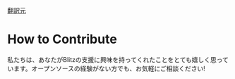 [翻訳元](https://blitzjs.com/docs/contributing)

# How to Contribute

私たちは、あなたがBlitzの支援に興味を持ってくれたことをとても嬉しく思っています。オープンソースの経験がない方でも、お気軽にご相談ください!

